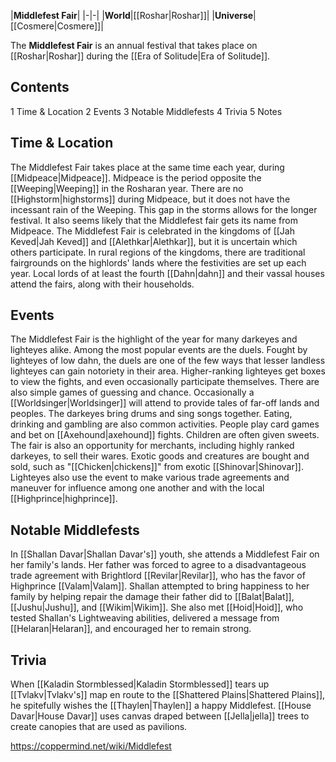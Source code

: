 |**Middlefest Fair**|
|-|-|
|**World**|[[Roshar\|Roshar]]|
|**Universe**|[[Cosmere\|Cosmere]]|

The **Middlefest Fair** is an annual festival that takes place on [[Roshar\|Roshar]] during the [[Era of Solitude\|Era of Solitude]].

## Contents

1 Time & Location
2 Events
3 Notable Middlefests
4 Trivia
5 Notes


## Time & Location
The Middlefest Fair takes place at the same time each year, during [[Midpeace\|Midpeace]]. Midpeace is the period opposite the [[Weeping\|Weeping]] in the Rosharan year. There are no [[Highstorm\|highstorms]] during Midpeace, but it does not have the incessant rain of the Weeping. This gap in the storms allows for the longer festival. It also seems likely that the Middlefest fair gets its name from Midpeace.
The Middlefest Fair is celebrated in the kingdoms of [[Jah Keved\|Jah Keved]] and [[Alethkar\|Alethkar]], but it is uncertain which others participate. In rural regions of the kingdoms, there are traditional fairgrounds on the highlords' lands where the festivities are set up each year. Local lords of at least the fourth [[Dahn\|dahn]] and their vassal houses attend the fairs, along with their households.

## Events
The Middlefest Fair is the highlight of the year for many darkeyes and lighteyes alike. Among the most popular events are the duels. Fought by lighteyes of low dahn, the duels are one of the few ways that lesser landless lighteyes can gain notoriety in their area. Higher-ranking lighteyes get boxes to view the fights, and even occasionally participate themselves.
There are also simple games of guessing and chance. Occasionally a [[Worldsinger\|Worldsinger]] will attend to provide tales of far-off lands and peoples. The darkeyes bring drums and sing songs together. Eating, drinking and gambling are also common activities. People play card games and bet on [[Axehound\|axehound]] fights. Children are often given sweets.
The fair is also an opportunity for merchants, including highly ranked darkeyes, to sell their wares. Exotic goods and creatures are bought and sold, such as "[[Chicken\|chickens]]" from exotic [[Shinovar\|Shinovar]]. Lighteyes also use the event to make various trade agreements and maneuver for influence among one another and with the local [[Highprince\|highprince]].

## Notable Middlefests
In [[Shallan Davar\|Shallan Davar's]] youth, she attends a Middlefest Fair on her family's lands. Her father was forced to agree to a disadvantageous trade agreement with Brightlord [[Revilar\|Revilar]], who has the favor of Highprince [[Valam\|Valam]]. Shallan attempted to bring happiness to her family by helping repair the damage their father did to [[Balat\|Balat]], [[Jushu\|Jushu]], and [[Wikim\|Wikim]]. She also met [[Hoid\|Hoid]], who tested Shallan's Lightweaving abilities, delivered a message from [[Helaran\|Helaran]], and encouraged her to remain strong.

## Trivia
When [[Kaladin Stormblessed\|Kaladin Stormblessed]] tears up [[Tvlakv\|Tvlakv's]] map en route to the [[Shattered Plains\|Shattered Plains]], he spitefully wishes the [[Thaylen\|Thaylen]] a happy Middlefest.
[[House Davar\|House Davar]] uses canvas draped between [[Jella\|jella]] trees to create canopies that are used as pavilions.


https://coppermind.net/wiki/Middlefest
